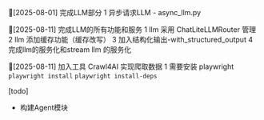 
🚀[2025-08-01] 完成LLM部分
1 异步请求LLM - async_llm.py

🚀[2025-08-11] 完成LLM的所有功能和服务
1 llm 采用 ChatLiteLLMRouter 管理
2 llm 添加缓存功能（缓存改写）
3 加入结构化输出-with_structured_output
4 完成llm的服务化和stream llm 的服务化

🚀[2025-08-11] 加入工具 Crawl4AI 实现爬取数据
1 需要安装 playwright ``` playwright install ``` ``` playwright install-deps ```


[todo]
- 构建Agent模块





